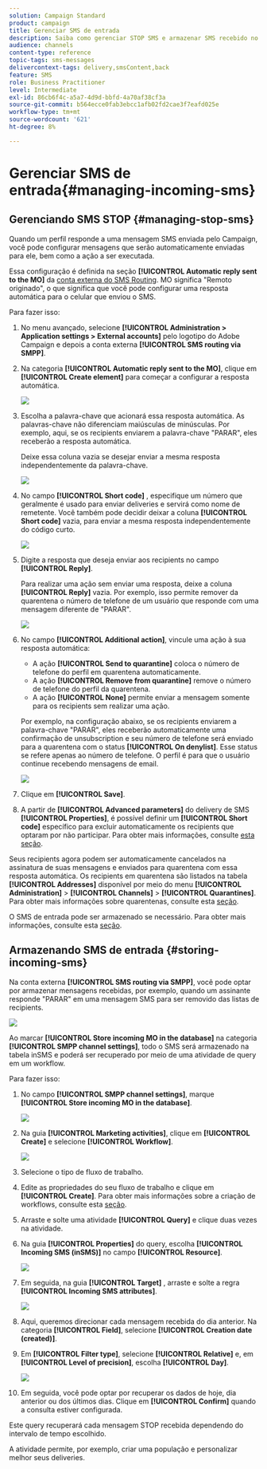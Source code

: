 ```yaml
---
solution: Campaign Standard
product: campaign
title: Gerenciar SMS de entrada
description: Saiba como gerenciar STOP SMS e armazenar SMS recebido no Adobe Campaign.
audience: channels
content-type: reference
topic-tags: sms-messages
delivercontext-tags: delivery,smsContent,back
feature: SMS
role: Business Practitioner
level: Intermediate
exl-id: 86cb6f4c-a5a7-4d9d-bbfd-4a70af38cf3a
source-git-commit: b564ecce0fab3ebcc1afb02fd2cae3f7eafd025e
workflow-type: tm+mt
source-wordcount: '621'
ht-degree: 8%

---
```


# Gerenciar SMS de entrada{#managing-incoming-sms}

## Gerenciando SMS STOP {#managing-stop-sms}

Quando um perfil responde a uma mensagem SMS enviada pelo Campaign, você pode configurar mensagens que serão automaticamente enviadas para ele, bem como a ação a ser executada.

Essa configuração é definida na seção **[!UICONTROL Automatic reply sent to the MO]** da [conta externa do SMS Routing](../../administration/using/configuring-sms-channel.md#defining-an-sms-routing). MO significa &quot;Remoto originado&quot;, o que significa que você pode configurar uma resposta automática para o celular que enviou o SMS.

Para fazer isso:

1. No menu avançado, selecione **[!UICONTROL Administration > Application settings > External accounts]** pelo logotipo do Adobe Campaign e depois a conta externa **[!UICONTROL SMS routing via SMPP]**.
1. Na categoria **[!UICONTROL Automatic reply sent to the MO]**, clique em **[!UICONTROL Create element]** para começar a configurar a resposta automática.

   ![](assets/sms_mo_1.png)

1. Escolha a palavra-chave que acionará essa resposta automática. As palavras-chave não diferenciam maiúsculas de minúsculas. Por exemplo, aqui, se os recipients enviarem a palavra-chave &quot;PARAR&quot;, eles receberão a resposta automática.

   Deixe essa coluna vazia se desejar enviar a mesma resposta independentemente da palavra-chave.

   ![](assets/sms_mo_2.png)

1. No campo **[!UICONTROL Short code]** , especifique um número que geralmente é usado para enviar deliveries e servirá como nome de remetente. Você também pode decidir deixar a coluna **[!UICONTROL Short code]** vazia, para enviar a mesma resposta independentemente do código curto.

   ![](assets/sms_mo_4.png)

1. Digite a resposta que deseja enviar aos recipients no campo **[!UICONTROL Reply]**.

   Para realizar uma ação sem enviar uma resposta, deixe a coluna **[!UICONTROL Reply]** vazia. Por exemplo, isso permite remover da quarentena o número de telefone de um usuário que responde com uma mensagem diferente de &quot;PARAR&quot;.

   ![](assets/sms_mo_3.png)

1. No campo **[!UICONTROL Additional action]**, vincule uma ação à sua resposta automática:

   * A ação **[!UICONTROL Send to quarantine]** coloca o número de telefone do perfil em quarentena automaticamente.
   * A ação **[!UICONTROL Remove from quarantine]** remove o número de telefone do perfil da quarentena.
   * A ação **[!UICONTROL None]** permite enviar a mensagem somente para os recipients sem realizar uma ação.

   Por exemplo, na configuração abaixo, se os recipients enviarem a palavra-chave &quot;PARAR&quot;, eles receberão automaticamente uma confirmação de unsubscription e seu número de telefone será enviado para a quarentena com o status **[!UICONTROL On denylist]**. Esse status se refere apenas ao número de telefone. O perfil é para que o usuário continue recebendo mensagens de email.

   ![](assets/sms_mo.png)

1. Clique em **[!UICONTROL Save]**.

1. A partir de **[!UICONTROL Advanced parameters]** do delivery de SMS **[!UICONTROL Properties]**, é possível definir um **[!UICONTROL Short code]** específico para excluir automaticamente os recipients que optaram por não participar. Para obter mais informações, consulte [esta seção](../../administration/using/configuring-sms-channel.md#configuring-sms-properties).

Seus recipients agora podem ser automaticamente cancelados na assinatura de suas mensagens e enviados para quarentena com essa resposta automática. Os recipients em quarentena são listados na tabela **[!UICONTROL Addresses]** disponível por meio do menu **[!UICONTROL Administration]** > **[!UICONTROL Channels]** > **[!UICONTROL Quarantines]**. Para obter mais informações sobre quarentenas, consulte esta [seção](../../sending/using/understanding-quarantine-management.md).

O SMS de entrada pode ser armazenado se necessário. Para obter mais informações, consulte esta [seção](#storing-incoming-sms).

## Armazenando SMS de entrada {#storing-incoming-sms}

Na conta externa **[!UICONTROL SMS routing via SMPP]**, você pode optar por armazenar mensagens recebidas, por exemplo, quando um assinante responde &quot;PARAR&quot; em uma mensagem SMS para ser removido das listas de recipients.

![](assets/sms_config_mo_1.png)

Ao marcar **[!UICONTROL Store incoming MO in the database]** na categoria **[!UICONTROL SMPP channel settings]**, todo o SMS será armazenado na tabela inSMS e poderá ser recuperado por meio de uma atividade de query em um workflow.

Para fazer isso:

1. No campo **[!UICONTROL SMPP channel settings]**, marque **[!UICONTROL Store incoming MO in the database]**.

   ![](assets/sms_config_mo_2.png)

1. Na guia **[!UICONTROL Marketing activities]**, clique em **[!UICONTROL Create]** e selecione **[!UICONTROL Workflow]**.

   ![](assets/sms_config_mo_3.png)

1. Selecione o tipo de fluxo de trabalho.
1. Edite as propriedades do seu fluxo de trabalho e clique em **[!UICONTROL Create]**. Para obter mais informações sobre a criação de workflows, consulte esta [seção](../../automating/using/building-a-workflow.md).
1. Arraste e solte uma atividade **[!UICONTROL Query]** e clique duas vezes na atividade.
1. Na guia **[!UICONTROL Properties]** do query, escolha **[!UICONTROL Incoming SMS (inSMS)]** no campo **[!UICONTROL Resource]**.

   ![](assets/sms_config_mo_4.png)

1. Em seguida, na guia **[!UICONTROL Target]** , arraste e solte a regra **[!UICONTROL Incoming SMS attributes]**.

   ![](assets/sms_config_mo_5.png)

1. Aqui, queremos direcionar cada mensagem recebida do dia anterior. Na categoria **[!UICONTROL Field]**, selecione **[!UICONTROL Creation date (created)]**.
1. Em **[!UICONTROL Filter type]**, selecione **[!UICONTROL Relative]** e, em **[!UICONTROL Level of precision]**, escolha **[!UICONTROL Day]**.

   ![](assets/sms_config_mo_6.png)

1. Em seguida, você pode optar por recuperar os dados de hoje, dia anterior ou dos últimos dias. Clique em **[!UICONTROL Confirm]** quando a consulta estiver configurada.

Este query recuperará cada mensagem STOP recebida dependendo do intervalo de tempo escolhido.

A atividade permite, por exemplo, criar uma população e personalizar melhor seus deliveries.
